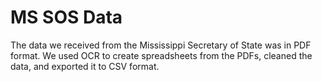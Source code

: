 # MS SOS Data

The data we received from the Mississippi Secretary of State was in PDF format. We used OCR to create spreadsheets from the PDFs, cleaned the data, and exported it to CSV format. 
